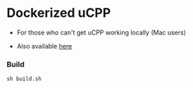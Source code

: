 # Dockerized uCPP

- For those who can't get uCPP working locally (Mac users)

- Also available [here](https://hub.docker.com/r/jeffreyfei/ucpp/)

### Build
```
sh build.sh
```
